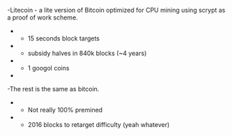 -Litecoin - a lite version of Bitcoin optimized for CPU mining using scrypt as a proof of work scheme.

- - 15 seconds block targets

- - subsidy halves in 840k blocks (~4 years)

- - 1 googol coins

-

-The rest is the same as bitcoin.

- - Not really 100% premined

- - 2016 blocks to retarget difficulty (yeah whatever)
